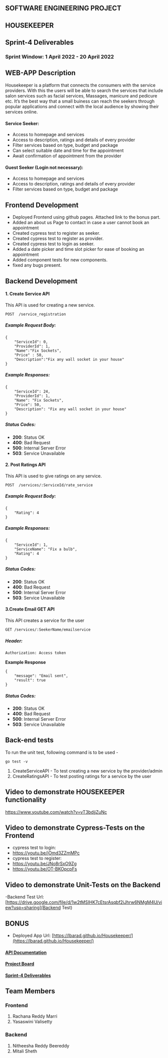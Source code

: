## SOFTWARE ENGINEERING PROJECT

<h2>HOUSEKEEPER</h2>
<h2>Sprint-4 Deliverables</h2>

<h3>Sprint Window: 1 April 2022 - 20 April 2022</h3>

## WEB-APP Description

Housekeeper is a platform that connects the consumers with the service providers. With this the users will be able to search the services that include salon services such as facial services, Massages, manicure and pedicure etc. It’s the best way that a small buiness can reach the seekers through popular applications and connect with the local audience by showing their services online. 

#### Service Seeker: 
- Access to homepage and services
- Access to description, ratings and details of every provider
- Filter services based on type, budget and package
- Can select suitable date and time for the appointment
- Await confirmation of appointment from the provider

#### Guest Seeker (Login not necessary):
- Access to homepage and services
- Access to description, ratings and details of every provider
- Filter services based on type, budget and package

## Frontend Development
- Deployed Frontend using github pages. Attached link to the bonus part.
- Added an about us Page to contact in case a user cannot book an appointment
- Created cypress test to register as seeker.
- Created cypress test to register as provider.
- Created cypress test to login as seeker.
- Added a date picker and time slot picker for ease of booking an appointment
- Added component tests for new components.
- fixed any bugs present.

## Backend Development

#### 1. Create Service API

This API is used for creating a new service.

```
POST  /service_registration
```

#####  Example Request Body:

```
{
    "ServiceId": 0, 
    "ProviderId": 1, 
    "Name":"Fix Sockets", 
    "Price" : 50,
    "Description":"Fix any wall socket in your house"
}

```

##### Example Responses:

```
{
    "ServiceId": 24,
    "ProviderId": 1,
    "Name": "Fix Sockets",
    "Price": 50,
    "Description": "Fix any wall socket in your house"
}
```

##### Status Codes:

-   **200**: Status OK
-   **400**: Bad Request
-   **500**: Internal Server Error
-   **503**: Service Unavailable

#### 2. Post Ratings API

This API is used to give ratings on any service.

```
POST  /services/:ServiceId/rate_service
```
#####  Example Request Body:

```
{
    "Rating": 4
}
```
##### Example Responses:

```
{
    "ServiceId": 1,
    "ServiceName": "Fix a bulb",
    "Rating": 4
}
```

##### Status Codes:

-   **200**: Status OK
-   **400**: Bad Request
-   **500**: Internal Server Error
-   **503**: Service Unavailable

#### 3.Create Email GET API

This API creates a service for the user

```
GET /services/:SeekerName/emailservice
```
##### Header:

    Authorization: Access token
    

**Example Response**
```
{
    "message": "Email sent",
    "result": true
}

```

##### Status Codes:

-   **200**: Status OK
-   **400**: Bad Request
-   **500**: Internal Server Error
-   **503**: Service Unavailable

## Back-end tests

To run the unit test, following command is to be used -

    go test -v

1. CreateServiceAPI - To test creating a new service by the provider/admin
2. CreateRatingsAPI - To test posting ratings for a service by the user


## Video to demonstrate HOUSEKEEPER functionality
https://www.youtube.com/watch?v=vT3bdijZuNc

## Video to demonstrate Cypress-Tests on the Frontend
- cypress test to login:
- https://youtu.be/jOmd3ZZmMPc
- cypress test to register:
- https://youtu.be/JNo8rSxO9Zg
- https://youtu.be/OT-BKOpcpFs

## Video to demonstrate Unit-Tests on the Backend
-Backend Test Url: [https://drive.google.com/file/d/1w2tMSIHK7cEtsrAsqbf2iJhrw6NMgM4U/view?usp=sharing](Backend Test)

## BONUS
- Deployed App Url: [https://lbarad.github.io/Housekeeper/](https://lbarad.github.io/Housekeeper/)
#### [API Documentation]()

#### [Project Board](https://github.com/mitali3112/Housekeeper/projects)

#### [Sprint-4 Deliverables](https://github.com/mitali3112/Housekeeper/blob/main/Sprint4.md)

## Team Members
### Frontend
1. Rachana Reddy Marri
2. Yasaswini Valisetty
### Backend
1. Nitheesha Reddy Beereddy
2. Mitali Sheth



